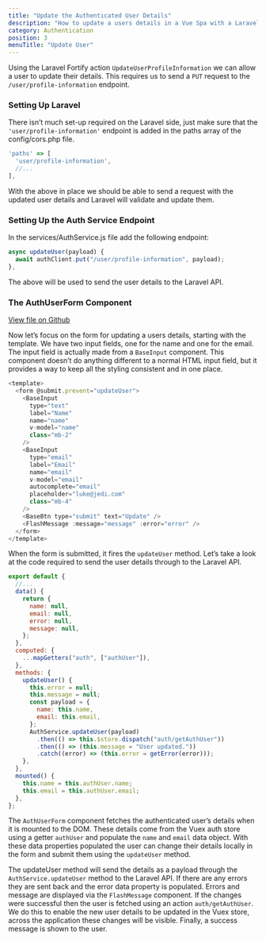 ```yaml
---
title: "Update the Authenticated User Details"
description: "How to update a users details in a Vue Spa with a Laravel API using Fortify."
category: Authentication
position: 3
menuTitle: "Update User"
---
```


Using the Laravel Fortify action `UpdateUserProfileInformation` we can allow a user to update their details. This requires us to send a `PUT` request to the `/user/profile-information` endpoint.

### Setting Up Laravel

There isn’t much set-up required on the Laravel side, just make sure that the `'user/profile-information'` endpoint is added in the paths array of the config/cors.php file.

```js
'paths' => [
  'user/profile-information',
  //...
],
```

With the above in place we should be able to send a request with the updated user details and Laravel will validate and update them.

### Setting Up the Auth Service Endpoint

In the services/AuthService.js file add the following endpoint:

```js
async updateUser(payload) {
  await authClient.put("/user/profile-information", payload);
},
```

The above will be used to send the user details to the Laravel API.

### The AuthUserForm Component

[View file on Github](https://github.com/garethredfern/laravel-vue/blob/main/src/components/AuthUserForm.vue)

Now let’s focus on the form for updating a users details, starting with the template. We have two input fields, one for the name and one for the email. The input field is actually made from a `BaseInput` component. This component doesn’t do anything different to a normal HTML input field, but it provides a way to keep all the styling consistent and in one place.

```js
<template>
  <form @submit.prevent="updateUser">
    <BaseInput
      type="text"
      label="Name"
      name="name"
      v-model="name"
      class="mb-2"
    />
    <BaseInput
      type="email"
      label="Email"
      name="email"
      v-model="email"
      autocomplete="email"
      placeholder="luke@jedi.com"
      class="mb-4"
    />
    <BaseBtn type="submit" text="Update" />
    <FlashMessage :message="message" :error="error" />
  </form>
</template>
```

When the form is submitted, it fires the `updateUser` method. Let’s take a look at the code required to send the user details through to the Laravel API.

```js
export default {
  //...
  data() {
    return {
      name: null,
      email: null,
      error: null,
      message: null,
    };
  },
  computed: {
    ...mapGetters("auth", ["authUser"]),
  },
  methods: {
    updateUser() {
      this.error = null;
      this.message = null;
      const payload = {
        name: this.name,
        email: this.email,
      };
      AuthService.updateUser(payload)
        .then(() => this.$store.dispatch("auth/getAuthUser"))
        .then(() => (this.message = "User updated."))
        .catch((error) => (this.error = getError(error)));
    },
  },
  mounted() {
    this.name = this.authUser.name;
    this.email = this.authUser.email;
  },
};
```

The `AuthUserForm` component fetches the authenticated user’s details when it is mounted to the DOM. These details come from the Vuex auth store using a getter `authUser` and populate the `name` and `email` data object. With these data properties populated the user can change their details locally in the form and submit them using the `updateUser` method.

The updateUser method will send the details as a payload through the `AuthService.updateUser` method to the Laravel API. If there are any errors they are sent back and the error data property is populated. Errors and message are displayed via the `FlashMessage` component. If the changes were successful then the user is fetched using an action `auth/getAuthUser`. We do this to enable the new user details to be updated in the Vuex store, across the application these changes will be visible. Finally, a success message is shown to the user.
